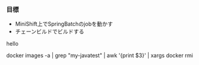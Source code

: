 ### 目標
- MiniShift上でSpringBatchのjobを動かす    
- チェーンビルドでビルドする  

hello


docker images -a | grep "my-javatest" | awk '{print $3}' | xargs docker rmi  
